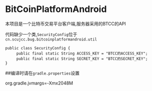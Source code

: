 # BitCoinPlatformAndroid
本项目是一个比特币交易平台客户端,服务器采用的BTCC的API


代码缺少一个类,`SecurityConfig`位于 ` cn.scujcc.bug.bitcoinplatformandroid.util`


    public class SecurityConfig {
         public final static String ACCESS_KEY = "BTCC的ACCESS_KEY";
         public final static String SECRET_KEY = "BTCC的SECRET_KEY";
    }


##编译时请在`gradle.properties`设置

org.gradle.jvmargs=-Xmx2048M

